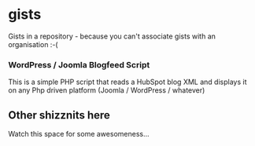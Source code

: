 # gists
Gists in a repository - because you can't associate gists with an organisation :-(


### WordPress / Joomla Blogfeed Script
This is a simple PHP script that reads a HubSpot blog XML and displays it on any Php driven platform (Joomla / WordPress / whatever)


## Other shizznits here
Watch this space for some awesomeness... 